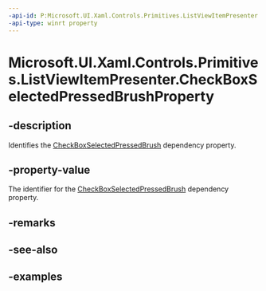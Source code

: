 ```yaml
---
-api-id: P:Microsoft.UI.Xaml.Controls.Primitives.ListViewItemPresenter.CheckBoxSelectedPressedBrushProperty
-api-type: winrt property
---
```


# Microsoft.UI.Xaml.Controls.Primitives.ListViewItemPresenter.CheckBoxSelectedPressedBrushProperty

<!--
public static Microsoft.UI.Xaml.DependencyProperty CheckBoxSelectedPressedBrushProperty { get; }
-->


## -description

Identifies the [CheckBoxSelectedPressedBrush](listviewitempresenter_checkboxselectedpressedbrush.md) dependency property.

## -property-value

The identifier for the [CheckBoxSelectedPressedBrush](listviewitempresenter_checkboxselectedpressedbrush.md) dependency property.

## -remarks

## -see-also

## -examples


